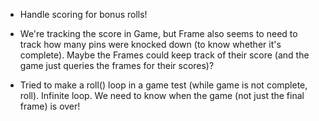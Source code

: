  * Handle scoring for bonus rolls!
 * We're tracking the score in Game, but Frame also seems to need to track how many pins were knocked down (to know whether it's complete). Maybe the Frames could keep track of their score (and the game just queries the frames for their scores)?

 
 * Tried to make a roll() loop in a game test (while game is not complete, roll). Infinite loop. We need to know when the game (not just the final frame) is over!